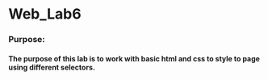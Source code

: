 # Web_Lab6

### Purpose:
#### The purpose of this lab is to work with basic html and css to style to page using different selectors.
